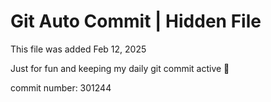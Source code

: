 # Git Auto Commit | Hidden File

This file was added Feb 12, 2025

Just for fun and keeping my daily git commit active 🤪

commit number: 301244
